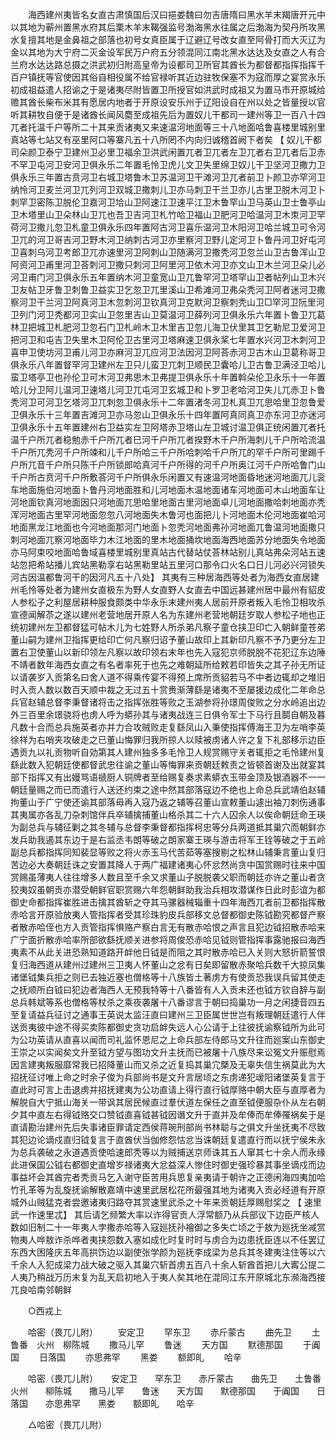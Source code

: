 <!-- { "loadSidebar": true } -->
　　海西建州夷皆名女直古肃慎国后汉曰挹娄魏曰勿吉唐隋曰黑水羊末羯唐开元中以其地为蕲州置黑水府其后栗木羊末鞨强监号渤海黑水往属之后渤海为契丹所攻黑水复擅其地是金鼻祖之部落也初号女真臣属于辽避辽号改女直至阿骨打而大灭辽为金以其地为大宁府二灭金设军民万户府五分领混同江南北黑水达达及女直之人有合兰府水达达路总摄之洪武初归附高皇帝为设都司卫所官其酋长为都督都指挥指挥千百户镇抚等官使因其俗自相役属不给官禄听其近边驻牧保塞不为寇而厚之宴赏永乐初成祖益遣人招谕之于是诸夷尽附皆置卫所授官如洪武时成祖又为置马市开原城给赡其酋长柴布米其有愿居内地者于开原设安乐州于辽阳设自在州以处之皆量授以官听其耕牧自便于是诸酋长闻风麕至成祖先后为置奴儿干都司一建州等卫一百八十四兀者托温千户等所二十其来贡诸夷又来速温河地面等三十八地面哈鲁喜楼里城别里真站等七站又有巫里阿口等寨凡五十八所罔不内向归诚稽首阙下者矣 【 奴儿干都司朵颜卫泰宁卫建州卫必里卫福余卫洪武闲置兀者卫兀者左卫兀者右卫兀者后卫赤不罕卫屯河卫安河卫俱永乐二年置毛怜卫虎儿文卫失里绵卫奴儿干卫坚河卫撒力卫俱永乐三年置古贲河卫右城卫塔鲁木卫苏温河卫干滩河卫兀者前卫卜颜卫亦罕河卫纳怜河卫麦兰河卫兀列河卫双城卫撒刺儿卫亦马刺卫干兰卫亦儿古里卫脱木河卫卜刺罕卫密陈卫脱伦卫嘉河卫垥山卫阿速江卫速平江卫木鲁罕山卫马英山卫士鲁亭山卫木塔里山卫朵林山卫兀也吾卫吉河卫札竹哈卫福山卫肥河卫哈温河卫木朿河卫罕荷河卫撒儿忽卫札童卫俱永乐四年置阿古河卫喜乐温河卫木阳河卫哈兰城卫可令河卫兀的河卫哥吉河卫野木河卫纳刺古河卫亦里察河卫野儿定河卫卜鲁丹河卫好屯河卫喜刺乌河卫考郎卫兀亦速里河卫阿刺山卫随满河卫撒秃河卫忽兰山卫古鲁浑山卫阿资河卫甫里河卫荅刺河卫撒只刺河卫阿里河卫依木河卫亦文山卫木兰河卫朵儿必河卫甫门河卫俱永乐五年置纳木河卫童宽山卫兀鲁罕河卫塔罕山卫者帖列山卫木兴卫友帖卫牙鲁卫刺鲁卫益实卫乞忽卫兀里溪山卫希滩河卫弗朵秃河卫阿者迷河卫撒察河卫干兰河卫阿真河卫木忽刺河卫钦真河卫克默河卫察刺秃山卫□罕河卫阮里河卫列门河卫秃都河卫实山卫忽里吉山卫莫温河卫薛列河卫俱永乐六年置卜鲁卫兀葛林卫把城卫札肥河卫忽石门卫札岭木卫木里吉卫忽儿海卫伏里其卫乞勒尼卫爱河卫把河卫和屯吉卫失里木卫阿伦卫古里河卫塔麻速卫俱永桨七年置水兴河卫木刺河卫喜申卫使坊河卫甫儿河卫亦麻河卫兀应河卫法因河卫阿荅赤河卫古木山卫葛称哥卫俱永乐八年置督罕河卫建州左卫只儿蛮卫兀刺卫顺民卫囊哈儿卫古鲁卫满泾卫哈儿蛮卫塔亭卫也孙伦卫可木河卫弗思木卫弗提卫俱永乐十年置斡朵伦卫永乐十一年置哈儿分卫阿儿温河卫速塔儿河卫兀屯河卫玄城卫和卜罗卫老哈河卫失儿兀赤卫卜鲁秃河卫可河卫乞塔河卫兀刺忽卫俱永乐十二年置渚冬河卫札真卫兀思哈里卫忽鲁爱卫俱永乐十三年置吉滩河卫亦马忽山卫俱永乐十四年置阿真同真卫亦东河卫亦迷河卫俱永乐十五年置建州右卫益实左卫阿塔赤卫塔山左卫城讨温卫俱正统闲置兀者托温千户所兀者稳勉赤千户所兀者巳河千户所兀者揆野木千户所海刺儿千户所哈流温千户所兀秃河千户所竦和儿千户所哈三千户所哈刺哈千户所兀的罕千户所可里踢千户所兀音千户所只陈千户所锁郎哈真河千户所得的河千户所奥江河千户所哈鲁门山千户所古贲河千户所敷荅河千户所俱永乐闲置又有速温河地面昏地迷河地面兀儿衮车地面施伯河地面卜鲁丹河地面胜和儿河地面木温地面诸车河地面可木山地面车让河地面钦真河地面因只河地面兀思哈里地面古里河地面卓儿河地面撒哈刺地面亦秃浑河地面古里罕河地面忽忽八河地面失木鲁河也面把儿卜河地面木伦河地面崔哈河地面黑龙江地面也今河地面那河门地面卜忽秃河地面弗孙河地面兀鲁温河地面撒只刺河地面兀察河地面毕力木江地面的里木地面捅坎地面海西地面苏分地面失令地面亦马阿束咬地面哈鲁域喜楼里城别里真站古代替站仗荅林站别儿真站弗朵河站五速站忽把希站播儿宾站黑勒享右站黑勒里站五里河口那令口火名口日儿河必兴河锁失河古因温都鲁河干的因河凡五十八处】 其夷有三种居海西等处者为海西女直居建州毛怜等处者为建州女直极东为野人女直野人女直去中国远甚建州居中最州有貂皮人参松子之利屋居耕种服食颇类中华永乐末建州夷人居前开原者叛入毛怜卫相攻杀宣德闻解苶之遂以建州老营地居开原人名为东建州老营地朝廷岁取人参松子地也正统初建州左卫都督猛可帖木儿为七姓野人所杀弟凡察子童仓挟卫印亡入朝鲜童苍弟董山嗣为建州卫指挥更给印亡何凡察归诏予董山故印上其新印凡察不予乃更分左卫置右卫使董山以新印领左凡察以故印领右末年也先入寇犯京师脱脱不花犯辽东边陲不靖者数年海西女直之有名者率死于也先之难朝延所给敕若印皆失之其子孙无所证以请袭岁入贡第名曰舍人道不得乘传宴不得预上席所贡貂若马不中者边辄却之堆旧时入贡人数以数百天顺中裁之无过五十赏赉渐薄繇是诸夷不至屡援边成化二年命总兵官赵辅总督李秉督诸将击之指挥张胜等败之玉湖参将孙璟周俊败之分水岭追出边外三百里余璟骁将也虏人呼为蟒孙其与诸夷战连三日俱令军士下马行且鬬自朝及暮凡数十合而总兵施英者亦并力合攻贼败走复繇凤山入秉使指挥傅海王卫为左哨李英徐祥为右哨夹攻破走之已董山悔罪归我所掠人以赎被虏诸人许之复下礼部移示边臣遇贡九以礼贡物听自効第其人建州独多多毛怜卫人规赏赐守关者辄拒之毛怜建州复繇此数入犯朝廷使都督武忠往谕之董山等悔罪来贡朝廷敕责之皆顿首谢及出就宴其部下指挥又有出嫚骂语禠厨人铜牌者至给赐复奏求素蟒衣玉带金顶及银酒器不一一朝廷量赐之而已而遣行人送还约束之途中然其部落寇边不绝也上命总兵武靖伯赵辅拘董山于广宁使还谕其部落毋再入寇乃返之辅等召董山宣敕董山遽出袖刀刺伤通事其夷属亦各乱刀杂刺馆伴兵卒辅擒捕董山格杀其二十六人囚余人以俟命朝廷命王瑛为副总兵与辅征剿之其冬辅与总督李秉督都指挥柯忠等分兵两道抵其巢穴而朝鲜亦发兵助我遏其东边于是右监丞韦朗等破之朗家寨王瑛与游击将军王铨等破之于五岭副总兵都指挥同知裴显等败之将火赤玉马代苦茹等塞搜剔之松林山辅秉言董山复归苦边必大奏朝廷诛之安置其降人于两广福建诸夷心怀忿然尚贪中国赏赐时往来中国赏赐虽薄夷人往往增多人数且至千余又求董山子脱脱袭父职而朝廷亦许之董山者贪狡夷奴虽朝贡亦潜受朝鲜官职赏赐六年怨朝鲜助我治兵相攻潜谋作日此时彭谊为都御史命都指挥崔胜进击擒其酋斩之夺其马骡器械辎重十四年海西兀者前卫都指挥散赤哈言开原验放夷人管指挥者受其珍珠豹皮兵部移文总督都御史陈钺勘究都督产察者散赤哈侄也方入贡管指挥惧赂产察白言无有散赤哈恨之声言且犯边钺招散赤哈来广宁面折散赤哈率所部欲繇抚顺关进参将周俊恐赤哈见钺则管指挥事露驰报曰海西夷素不从此关进恐熟知道路开衅他日钺是而阻之其时散赤哈已入关则大怒折箭誓恨复归海西道从建州过建州三卫夷人怀董山之忿有日矣即留散赤聚哈兵数千大掠凤集诸堡钺集兵拒之则已去独近塞也僧格等十八族皆土著虏方有使贡恐我误兵留其使走之抚顺所白钺曰犯边者海西人无预我特等十八番皆有人入贡未还也钺方钦自辞与副总兵韩斌等系也僧格等杖杀之乘夜袭屠十八番谬言于朝曰捣巢功一月之闲捷音四五至复请益兵征讨之通事王英说太监汪直曰建州三卫臣属世世岂有叛理朝廷遣行人伴送贡夷彼中途不得买卖陈都御史贪功启衅失远人心公请于上往彼抚谕察钺所为此可为公功英请从直喜以闻而司礼监怀恩尼之上命兵部左侍郎马文升往而廵案山东御史王崇之以实闻矣文升至钺方望与图功文升主抚而已被屠十八族尽来讼冤文升赈慰焉因言建夷叛服靡常我已招降董山而又杀之近复捣其巢宂槩及无辜失信生祸莫此为大招抚征讨唯上命之时余子俊为兵部尚书是文升言居顷之东虏递犯叆阳诸堡英复言于直此时可言上击退虏并招抚建夷为公功直请上得行直行钺厚赂中朝大臣与直厚者为解脱自大宁抵山海关一带讽其居民候直过羣伏道左保任之直至钺便服杂仆从左右朝夕其中直左右得钺赂交口赞钺直喜钺甚钺因谮文升于直并及牟俸而牟俸罹祸矣于是直请勘治建州先后失事诸臣罪请定西侯蒋琬刑部尚书林聪与之俱文升坐抚夷不尽致其犯边论谪戍直归钺复言于直酋伏当伽修怨怙忿当诛朝廷复遣直行而以抚宁侯朱永为总兵袭破之永道遇贡使哈速郎秃等以为贼捕送京师诛其五人窜其七十余人而永缘此进保国公钺右都御史直增岁禄诸夷大忿益深人惨住时御史强珍暴其事坐谪戍而边事益坏会其酋完者秃贡马乞入谢守臣苦用兵思复亲夷请于朝许之正德闲海四夷加哈竹孔革等为乱旋抚谕解散嘉靖中速里武居松花所最强其地为诸夷入贡必经道有开原城外山贼猛克者尝邀诸夷归路夺其赏速里武杀之十年来贡朝廷厚赐慰奖之 【 速里武一作速里忒】 其后请乞频繁大率以诈得官贡人浮常额乃从兵部议下边臣严核人数如旧制二十一年夷人孛撒赤哈等入寇廵抚孙襘御之多失亡顷之于敖为廵抚坐减赏物夷人哗敖诈杀哗者夷挟怨数入塞如成化时复时时与虏合为边患抚臣连以不任罢辽东西大困隆庆五年高拱饬边以副使张学颜为廵抚李成梁为总兵其冬建夷注住等以六千余人入犯成梁力战大破之驱入其巢穴斩首虏五百八十余人斩酋首把儿大寗公提二人夷乃稍战万历末复为乱天启初地入于夷人矣其地在混同江东开原城北东濒海西接兀良哈南邻朝鲜 

　　○西戎上 

　　哈密（畏兀儿附） 
　　安定卫 
　　罕东卫 
　　赤斤蒙古 
　　曲先卫 
　　土鲁番　火州　柳陈城 
　　撒马儿罕 
　　鲁迷 
　　天方国 
　　默德那国 
　　于阗国 
　　日落国 
　　亦思弗罕 
　　黑娄 
　　额即癿 
　　哈辛 

　　哈密（畏兀儿附）　　安定卫　　罕东卫　　赤斤蒙古　　曲先卫　　土鲁番　　火州　　柳陈城　　撒马儿罕　　鲁迷　　天方国　　默德那国　　于阗国　　日落国　　亦思弗罕　　黑娄　　额即癿　　哈辛 

　　△哈密（畏兀儿附） 


